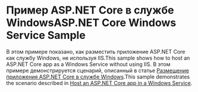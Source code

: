 # <a name="aspnet-core-windows-service-sample"></a><span data-ttu-id="9f54e-101">Пример ASP.NET Core в службе Windows</span><span class="sxs-lookup"><span data-stu-id="9f54e-101">ASP.NET Core Windows Service Sample</span></span>

<span data-ttu-id="9f54e-102">В этом примере показано, как разместить приложение ASP.NET Core как службу Windows, не используя IIS.</span><span class="sxs-lookup"><span data-stu-id="9f54e-102">This sample shows how to host an ASP.NET Core app as a Windows Service without using IIS.</span></span> <span data-ttu-id="9f54e-103">В этом примере демонстрируется сценарий, описанный в статье [Размещение приложения ASP.NET Core в службе Windows](https://docs.microsoft.com/aspnet/core/host-and-deploy/windows-service).</span><span class="sxs-lookup"><span data-stu-id="9f54e-103">This sample demonstrates the scenario described in [Host an ASP.NET Core app in a Windows Service](https://docs.microsoft.com/aspnet/core/host-and-deploy/windows-service).</span></span>
